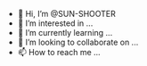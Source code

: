 - 👋 Hi, I’m @SUN-SHOOTER
- 👀 I’m interested in ...
- 🌱 I’m currently learning ...
- 💞️ I’m looking to collaborate on ...
- 📫 How to reach me ...

<!---
SUN-SHOOTER/SUN-SHOOTER is a ✨ special ✨ repository because its `README.md` (this file) appears on your GitHub profile.
You can click the Preview link to take a look at your changes.
--->
